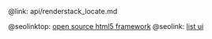 @link: api/renderstack_locate.md

@seolinktop: [open source html5 framework](https://webix.com)
@seolink: [list ui](https://webix.com/widget/list/)